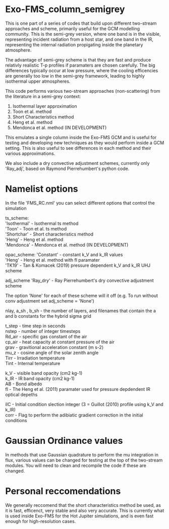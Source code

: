 # Exo-FMS_column_semigrey

This is one part of a series of codes that build upon different two-stream approaches and scheme, primarily useful for the GCM modelling community.
This is the semi-grey version, where one band is in the visible, representing incident radiation from a host star, and one band in the IR, representing the internal radiation propigating inside the planetary atmosphere.

The advantage of semi-grey scheme is that they are fast and produce relativly realistic T-p profiles if paramaters are chosen carefully.
The big differences typically occur at low pressure, where the cooling efficencies are generally too low in the semi-grey framework, leading to highly isothermal upper atmospheres.

This code performs various two-stream approaches (non-scattering) from the literature in a semi-grey context:
1. Isothermal layer approximation
2. Toon et al. method
3. Short Characteristics method
4. Heng et al. method
5. Mendonca et al. method (IN DEVELOPMENT)

This emulates a single column inside the Exo-FMS GCM and is useful for testing and developing new techniques
as they would perform inside a GCM setting. This is also useful to see differences in each method and their various approximations.

We also include a dry convective adjustment schemes, currently only 'Ray_adj', based on Raymond Pierrehumbert's python code.

# Namelist options

In the file 'FMS_RC.nml' you can select different options that control the simulation

ts_scheme: \
'Isothermal' - Isothermal ts method \
'Toon' - Toon et al. ts method \
'Shortchar' -  Short characteristics method \
'Heng' - Heng et al. method \
'Mendonca' - Mendonca et al. method (IN DEVELOPMENT) 

opac_scheme:
'Constant' - constant k_V and k_IR values \
'Heng' - Heng et al. method with fl paramater \
'TK19' - Tan & Komacek (2019) pressure dependent k_V and k_IR UHJ scheme

adj_scheme
'Ray_dry' - Ray Pierrehumbert's dry convective adjustment scheme

The option 'None' for each of these scheme will it off (e.g. To run without conv adjustment set adj_scheme = 'None')

nlay, a_sh , b_sh - the number of layers, and filenames that contain the a and b constants for the hybrid sigma grid

t_step - time step in seconds \
nstep - number of integer timesteps \
Rd_air - specific gas constant of the air \
cp_air - heat capacity at constant pressure of the air \
grav - gravitional acceleration constant (m s-2) \
mu_z - cosine angle of the solar zenith angle \
Tirr - Irradiation temperature \
Tint - Internal temperature

k_V - visible band opacity (cm2 kg-1) \
k_IR - IR band opacity (cm2 kg-1) \
AB - Bond albedo \
fl - The Heng et al. (2011) paramater used for pressure depdendent IR optical depeths

iIC - Initial condition slection integer (3 = Guillot (2010) profile using k_V and k_IR) \
corr - Flag to perform the adibiatic gradient correction in the initial conditions

# Gaussian Ordinance values

In methods that use Gaussian quadrature to perform the mu integration in flux, various values can be changed for testing at the top of the two-stream modules.
You will need to clean and recompile the code if these are changed.

# Personal reccomendations

We generally reccomend that the short characteristics method be used, as it is fast, efficenct, very stable and also very accurate. This is currently what is used inside Exo-FMS for the Hot Jupiter simulations, and is even fast enough for high-resolution cases.
